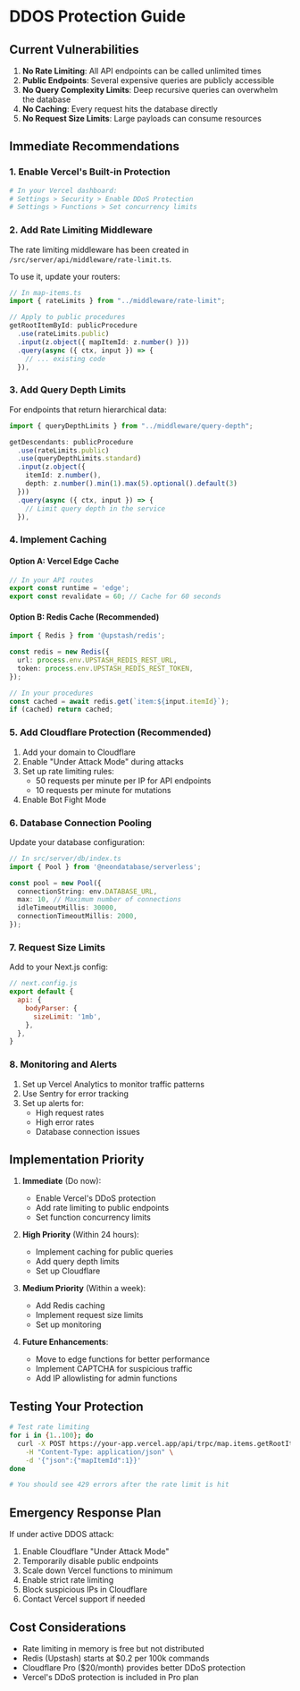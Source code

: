 # DDOS Protection Guide

## Current Vulnerabilities

1. **No Rate Limiting**: All API endpoints can be called unlimited times
2. **Public Endpoints**: Several expensive queries are publicly accessible
3. **No Query Complexity Limits**: Deep recursive queries can overwhelm the database
4. **No Caching**: Every request hits the database directly
5. **No Request Size Limits**: Large payloads can consume resources

## Immediate Recommendations

### 1. Enable Vercel's Built-in Protection
```bash
# In your Vercel dashboard:
# Settings > Security > Enable DDoS Protection
# Settings > Functions > Set concurrency limits
```

### 2. Add Rate Limiting Middleware
The rate limiting middleware has been created in `/src/server/api/middleware/rate-limit.ts`.

To use it, update your routers:

```typescript
// In map-items.ts
import { rateLimits } from "../middleware/rate-limit";

// Apply to public procedures
getRootItemById: publicProcedure
  .use(rateLimits.public)
  .input(z.object({ mapItemId: z.number() }))
  .query(async ({ ctx, input }) => {
    // ... existing code
  }),
```

### 3. Add Query Depth Limits
For endpoints that return hierarchical data:

```typescript
import { queryDepthLimits } from "../middleware/query-depth";

getDescendants: publicProcedure
  .use(rateLimits.public)
  .use(queryDepthLimits.standard)
  .input(z.object({ 
    itemId: z.number(),
    depth: z.number().min(1).max(5).optional().default(3)
  }))
  .query(async ({ ctx, input }) => {
    // Limit query depth in the service
  }),
```

### 4. Implement Caching

#### Option A: Vercel Edge Cache
```typescript
// In your API routes
export const runtime = 'edge';
export const revalidate = 60; // Cache for 60 seconds
```

#### Option B: Redis Cache (Recommended)
```typescript
import { Redis } from '@upstash/redis';

const redis = new Redis({
  url: process.env.UPSTASH_REDIS_REST_URL,
  token: process.env.UPSTASH_REDIS_REST_TOKEN,
});

// In your procedures
const cached = await redis.get(`item:${input.itemId}`);
if (cached) return cached;
```

### 5. Add Cloudflare Protection (Recommended)
1. Add your domain to Cloudflare
2. Enable "Under Attack Mode" during attacks
3. Set up rate limiting rules:
   - 50 requests per minute per IP for API endpoints
   - 10 requests per minute for mutations
4. Enable Bot Fight Mode

### 6. Database Connection Pooling
Update your database configuration:

```typescript
// In src/server/db/index.ts
import { Pool } from '@neondatabase/serverless';

const pool = new Pool({
  connectionString: env.DATABASE_URL,
  max: 10, // Maximum number of connections
  idleTimeoutMillis: 30000,
  connectionTimeoutMillis: 2000,
});
```

### 7. Request Size Limits
Add to your Next.js config:

```javascript
// next.config.js
export default {
  api: {
    bodyParser: {
      sizeLimit: '1mb',
    },
  },
}
```

### 8. Monitoring and Alerts
1. Set up Vercel Analytics to monitor traffic patterns
2. Use Sentry for error tracking
3. Set up alerts for:
   - High request rates
   - High error rates
   - Database connection issues

## Implementation Priority

1. **Immediate** (Do now):
   - Enable Vercel's DDoS protection
   - Add rate limiting to public endpoints
   - Set function concurrency limits

2. **High Priority** (Within 24 hours):
   - Implement caching for public queries
   - Add query depth limits
   - Set up Cloudflare

3. **Medium Priority** (Within a week):
   - Add Redis caching
   - Implement request size limits
   - Set up monitoring

4. **Future Enhancements**:
   - Move to edge functions for better performance
   - Implement CAPTCHA for suspicious traffic
   - Add IP allowlisting for admin functions

## Testing Your Protection

```bash
# Test rate limiting
for i in {1..100}; do
  curl -X POST https://your-app.vercel.app/api/trpc/map.items.getRootItemById \
    -H "Content-Type: application/json" \
    -d '{"json":{"mapItemId":1}}'
done

# You should see 429 errors after the rate limit is hit
```

## Emergency Response Plan

If under active DDOS attack:

1. Enable Cloudflare "Under Attack Mode"
2. Temporarily disable public endpoints
3. Scale down Vercel functions to minimum
4. Enable strict rate limiting
5. Block suspicious IPs in Cloudflare
6. Contact Vercel support if needed

## Cost Considerations

- Rate limiting in memory is free but not distributed
- Redis (Upstash) starts at $0.2 per 100k commands
- Cloudflare Pro ($20/month) provides better DDoS protection
- Vercel's DDoS protection is included in Pro plan